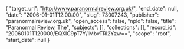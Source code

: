 {
  "target_url": "http://www.paranormalreview.org.uk/", 
  "end_date": null, 
  "date": "2006-01-01T12:00:00", 
  "slug": 73007243, 
  "publisher": "paranormalreview.org.uk", 
  "open_access": false, 
  "npld": false, 
  "title": "Paranormal Review, The", 
  "subjects": [], 
  "collections": [], 
  "record_id": "20060101T120000/EQXIC9pT7Y/lMbvTRl2Yzw==", 
  "scope": "root", 
  "start_date": null
}

